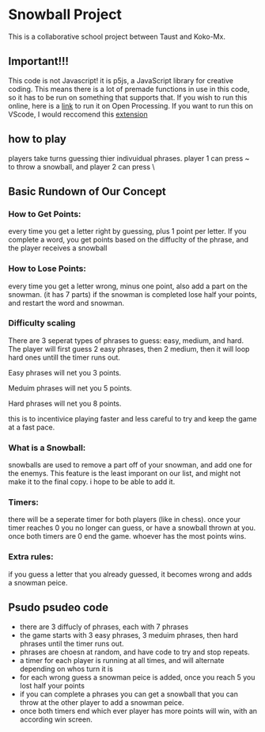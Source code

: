 # Snowball Project

This is a collaborative school project between Taust and Koko-Mx. 

## Important!!!
This code is not Javascript! it is p5js, a JavaScript library for creative coding. This means there is a lot of premade functions in use in this code, so it has to be run on something that supports that. If you wish to run this online, here is a [link](https://openprocessing.org/sketch/1723309) to run it on Open Processing. If you want to run this on VScode, I would reccomend this [extension](https://marketplace.visualstudio.com/items?itemName=samplavigne.p5-vscode#:~:text=Open%20the%20Command%20Palette%20with,your%20sketch%20in%20a%20browser)
 

## how to play
players take turns guessing thier indivuidual phrases. 
player 1 can press ~ to throw a snowball, and player 2 can press \


## Basic Rundown of Our Concept

### How to Get Points:
every time you get a letter right by guessing, plus 1 point per letter. If you complete a word, you get points based on the diffuclty of the phrase, and the player receives a snowball   

### How to Lose Points:
every time you get a letter wrong, minus one point, also add a part on the snowman. (it has 7 parts) if the snowman is completed lose half your points, and restart the word and snowman. 

### Difficulty scaling
There are 3 seperat types of phrases to guess: easy, medium, and hard. The player will first guess 2 easy phrases, then 2 medium, then it will loop hard ones untill the timer runs out.  

Easy phrases will net you 3 points. 

Meduim phrases will net you 5 points.   

Hard phrases will net you 8 points. 

this is to incentivice playing faster and less careful to try and keep the game at a fast pace. 

### What is a Snowball: 
snowballs are used to remove a part off of your snowman, and add one for the enemys. This feature is the least imporant on our list, and might not make it to the final copy. i hope to be able to add it.

### Timers:
there will be a seperate timer for both players (like in chess). once your timer reaches 0 you no longer can guess, or have a snowball thrown at you. once both timers are 0 end the game. whoever has the most points wins. 

### Extra rules:
if you guess a letter that you already guessed, it becomes wrong and adds a snowman peice.

## Psudo psudeo code 
- there are 3 diffucly of phrases, each with 7 phrases
- the game starts with 3 easy phrases, 3 meduim phrases, then hard phrases until the timer runs out.
- phrases are choesn at random, and have code to try and stop repeats. 
- a timer for each player is running at all times, and will alternate depending on whos turn it is
- for each wrong guess a snowman peice is added, once you reach 5 you lost half your points
- if you can complete a phrases you can get a snowball that you can throw at the other player to add a snowman peice. 
- once both timers end which ever player has more points will win, with an according win screen. 








